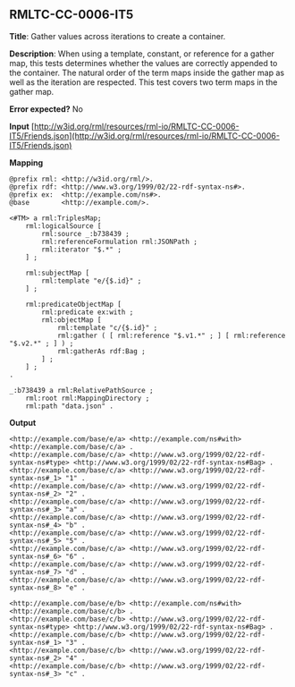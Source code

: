 ## RMLTC-CC-0006-IT5

**Title**: Gather values across iterations to create a container.

**Description**: When using a template, constant, or reference for a gather map, this tests determines whether the values are correctly appended to the container. The natural order of the term maps inside the gather map as well as the iteration are respected. This test covers two term maps in the gather map.

**Error expected?** No

**Input**
 [http://w3id.org/rml/resources/rml-io/RMLTC-CC-0006-IT5/Friends.json](http://w3id.org/rml/resources/rml-io/RMLTC-CC-0006-IT5/Friends.json)

**Mapping**
```
@prefix rml: <http://w3id.org/rml/>.
@prefix rdf: <http://www.w3.org/1999/02/22-rdf-syntax-ns#>.
@prefix ex:  <http://example.com/ns#>.
@base        <http://example.com/>.

<#TM> a rml:TriplesMap;
    rml:logicalSource [
        rml:source _:b738439 ;
        rml:referenceFormulation rml:JSONPath ;
        rml:iterator "$.*" ;
    ] ;

    rml:subjectMap [
        rml:template "e/{$.id}" ;
    ] ;

    rml:predicateObjectMap [
        rml:predicate ex:with ;
        rml:objectMap [
            rml:template "c/{$.id}" ;
            rml:gather ( [ rml:reference "$.v1.*" ; ] [ rml:reference "$.v2.*" ; ] ) ;
            rml:gatherAs rdf:Bag ;
        ] ;
    ] ;
.

_:b738439 a rml:RelativePathSource ;
    rml:root rml:MappingDirectory ;
    rml:path "data.json" .
```

**Output**
```
<http://example.com/base/e/a> <http://example.com/ns#with> <http://example.com/base/c/a> .
<http://example.com/base/c/a> <http://www.w3.org/1999/02/22-rdf-syntax-ns#type> <http://www.w3.org/1999/02/22-rdf-syntax-ns#Bag> .
<http://example.com/base/c/a> <http://www.w3.org/1999/02/22-rdf-syntax-ns#_1> "1" .
<http://example.com/base/c/a> <http://www.w3.org/1999/02/22-rdf-syntax-ns#_2> "2" .
<http://example.com/base/c/a> <http://www.w3.org/1999/02/22-rdf-syntax-ns#_3> "a" .
<http://example.com/base/c/a> <http://www.w3.org/1999/02/22-rdf-syntax-ns#_4> "b" .
<http://example.com/base/c/a> <http://www.w3.org/1999/02/22-rdf-syntax-ns#_5> "5" .
<http://example.com/base/c/a> <http://www.w3.org/1999/02/22-rdf-syntax-ns#_6> "6" .
<http://example.com/base/c/a> <http://www.w3.org/1999/02/22-rdf-syntax-ns#_7> "d" .
<http://example.com/base/c/a> <http://www.w3.org/1999/02/22-rdf-syntax-ns#_8> "e" .

<http://example.com/base/e/b> <http://example.com/ns#with> <http://example.com/base/c/b> .
<http://example.com/base/c/b> <http://www.w3.org/1999/02/22-rdf-syntax-ns#type> <http://www.w3.org/1999/02/22-rdf-syntax-ns#Bag> .
<http://example.com/base/c/b> <http://www.w3.org/1999/02/22-rdf-syntax-ns#_1> "3" .
<http://example.com/base/c/b> <http://www.w3.org/1999/02/22-rdf-syntax-ns#_2> "4" .
<http://example.com/base/c/b> <http://www.w3.org/1999/02/22-rdf-syntax-ns#_3> "c" .
```


